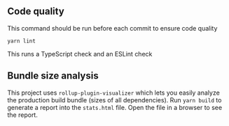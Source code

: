 ## Code quality

This command should be run before each commit to ensure code quality

```
yarn lint
```

This runs a TypeScript check and an ESLint check

## Bundle size analysis

This project uses `rollup-plugin-visualizer` which lets you easily analyze the production build bundle (sizes of all dependencies). Run `yarn build` to generate a report into the `stats.html` file. Open the file in a browser to see the report.
